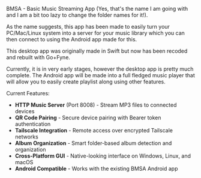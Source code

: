 BMSA - Basic Music Streaming App (Yes, that's the name I am going with and I am a bit too lazy to change the folder names for it!).

As the name suggests, this app has been made to easily turn your PC/Mac/Linux system into a server for your music library which you can then connect to using the Android app made for this.

This desktop app was originally made in Swift but now has been recoded and rebuilt with Go+Fyne.

Currently, it is in very early stages, however the desktop app is pretty much complete. The Android app will be made into a full fledged music player that will allow you to easily create playlist along using other features. 

Current Features:

- **HTTP Music Server** (Port 8008) - Stream MP3 files to connected devices
- **QR Code Pairing** - Secure device pairing with Bearer token authentication
- **Tailscale Integration** - Remote access over encrypted Tailscale networks
- **Album Organization** - Smart folder-based album detection and organization
- **Cross-Platform GUI** - Native-looking interface on Windows, Linux, and macOS
- **Android Compatible** - Works with the existing BMSA Android app
